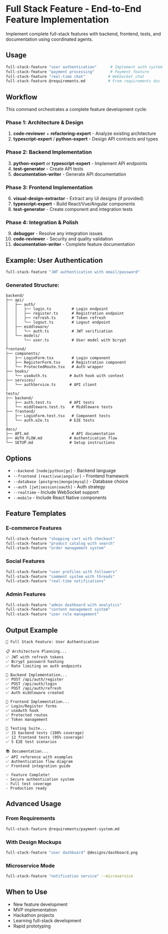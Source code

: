 # Full Stack Feature - End-to-End Feature Implementation

Implement complete full-stack features with backend, frontend, tests, and documentation using coordinated agents.

## Usage

```bash
full-stack-feature "user authentication"      # Implement auth system
full-stack-feature "payment processing"       # Payment feature
full-stack-feature "real-time chat"          # WebSocket chat
full-stack-feature @requirements.md          # From requirements doc
```

## Workflow

This command orchestrates a complete feature development cycle:

### Phase 1: Architecture & Design
1. **code-reviewer** + **refactoring-expert** - Analyze existing architecture
2. **typescript-expert** / **python-expert** - Design API contracts and types

### Phase 2: Backend Implementation  
3. **python-expert** or **typescript-expert** - Implement API endpoints
4. **test-generator** - Create API tests
5. **documentation-writer** - Generate API documentation

### Phase 3: Frontend Implementation
6. **visual-design-extractor** - Extract any UI designs (if provided)
7. **typescript-expert** - Build React/Vue/Angular components
8. **test-generator** - Create component and integration tests

### Phase 4: Integration & Polish
9. **debugger** - Resolve any integration issues
10. **code-reviewer** - Security and quality validation
11. **documentation-writer** - Complete feature documentation

## Example: User Authentication

```bash
full-stack-feature "JWT authentication with email/password"
```

### Generated Structure:
```
backend/
├── api/
│   ├── auth/
│   │   ├── login.ts         # Login endpoint
│   │   ├── register.ts      # Registration endpoint
│   │   ├── refresh.ts       # Token refresh
│   │   └── logout.ts        # Logout endpoint
│   ├── middleware/
│   │   └── auth.ts          # JWT verification
│   └── models/
│       └── user.ts          # User model with bcrypt
│
frontend/
├── components/
│   ├── LoginForm.tsx        # Login component
│   ├── RegisterForm.tsx     # Registration component
│   └── ProtectedRoute.tsx   # Auth wrapper
├── hooks/
│   └── useAuth.ts          # Auth hook with context
├── services/
│   └── authService.ts      # API client
│
tests/
├── backend/
│   ├── auth.test.ts        # API tests
│   └── middleware.test.ts   # Middleware tests
├── frontend/
│   ├── LoginForm.test.tsx   # Component tests
│   └── auth.e2e.ts         # E2E tests
│
docs/
├── API.md                   # API documentation
├── AUTH_FLOW.md            # Authentication flow
└── SETUP.md                # Setup instructions
```

## Options

- `--backend [node|python|go]` - Backend language
- `--frontend [react|vue|angular]` - Frontend framework
- `--database [postgres|mongo|mysql]` - Database choice
- `--auth [jwt|session|oauth]` - Auth strategy
- `--realtime` - Include WebSocket support
- `--mobile` - Include React Native components

## Feature Templates

### E-commerce Features
```bash
full-stack-feature "shopping cart with checkout"
full-stack-feature "product catalog with search"
full-stack-feature "order management system"
```

### Social Features
```bash
full-stack-feature "user profiles with followers"
full-stack-feature "comment system with threads"
full-stack-feature "real-time notifications"
```

### Admin Features
```bash
full-stack-feature "admin dashboard with analytics"
full-stack-feature "content management system"
full-stack-feature "user role management"
```

## Output Example

```
🚀 Full Stack Feature: User Authentication

📋 Architecture Planning...
✅ JWT with refresh tokens
✅ Bcrypt password hashing  
✅ Rate limiting on auth endpoints

🔧 Backend Implementation...
✅ POST /api/auth/register
✅ POST /api/auth/login
✅ POST /api/auth/refresh
✅ Auth middleware created

🎨 Frontend Implementation...
✅ Login/Register forms
✅ useAuth hook
✅ Protected routes
✅ Token management

🧪 Testing Suite...
✅ 15 backend tests (100% coverage)
✅ 12 frontend tests (95% coverage)
✅ 5 E2E test scenarios

📚 Documentation...
✅ API reference with examples
✅ Authentication flow diagram
✅ Frontend integration guide

✨ Feature Complete!
- Secure authentication system
- Full test coverage
- Production ready
```

## Advanced Usage

### From Requirements
```bash
full-stack-feature @requirements/payment-system.md
```

### With Design Mockups
```bash
full-stack-feature "user dashboard" @designs/dashboard.png
```

### Microservice Mode
```bash
full-stack-feature "notification service" --microservice
```

## When to Use

- New feature development
- MVP implementation
- Hackathon projects
- Learning full-stack development
- Rapid prototyping